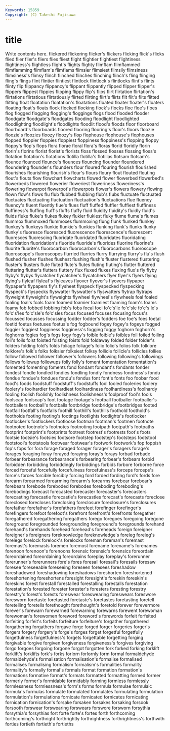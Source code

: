 ```yaml
---
Keywords: 15859 
Copyright: (C) Takeshi Fujisawa
---
```


# title

Write contents here.
 flickered flickering
flicker's flickers flicking flick's flicks flied flier flier's fliers flies
fliest flight flightier flightiest flightiness flightiness's flightless flight's flights flighty
flimflam flimflammed flimflamming flimflam's flimflams flimsier flimsiest flimsily flimsiness flimsiness's
flimsy flinch flinched flinches flinching flinch's fling flinging fling's flings
flint flintier flintiest flintlock flintlock's flintlocks flint's flints flinty flip
flippancy flippancy's flippant flippantly flipped flipper flipper's flippers flippest flippies
flipping flippy flip's flips flirt flirtation flirtation's flirtations flirtatious flirtatiously
flirted flirting flirt's flirts flit flit's flits flitted flitting float
floatation floatation's floatations floated floater floater's floaters floating float's floats
flock flocked flocking flock's flocks floe floe's floes flog flogged
flogging flogging's floggings flogs flood flooded flooder floodgate floodgate's floodgates
flooding floodlight floodlighted floodlighting floodlight's floodlights floodlit flood's floods floor
floorboard floorboard's floorboards floored flooring flooring's floor's floors floozie floozie's
floozies floozy floozy's flop flophouse flophouse's flophouses flopped floppier floppies
floppiest floppiness floppiness's flopping floppy floppy's flop's flops flora florae
floral flora's floras florid floridly florin florin's florins florist florist's
florists floss flossed flosses flossing floss's flotation flotation's flotations flotilla
flotilla's flotillas flotsam flotsam's flounce flounced flounce's flounces flouncing flounder
floundered floundering flounder's flounders flour floured flouring flourish flourished flourishes
flourishing flourish's flour's flours floury flout flouted flouting flout's flouts
flow flowchart flowcharts flowed flower flowerbed flowerbed's flowerbeds flowered flowerier
floweriest floweriness floweriness's flowering flowerpot flowerpot's flowerpots flower's flowers flowery
flowing flown flow's flows flu flub flubbed flubbing flub's flubs
fluctuate fluctuated fluctuates fluctuating fluctuation fluctuation's fluctuations flue fluency fluency's
fluent fluently flue's flues fluff fluffed fluffier fluffiest fluffiness fluffiness's
fluffing fluff's fluffs fluffy fluid fluidity fluidity's fluidly fluid's fluids
fluke fluke's flukes flukey flukier flukiest fluky flume flume's flumes
flummox flummoxed flummoxes flummoxing flung flunk flunked flunkey flunkey's flunkeys
flunkie flunkie's flunkies flunking flunk's flunks flunky flunky's fluoresce fluoresced
fluorescence fluorescence's fluorescent fluoresces fluorescing fluoridate fluoridated fluoridates fluoridating fluoridation
fluoridation's fluoride fluoride's fluorides fluorine fluorine's fluorite fluorite's fluorocarbon fluorocarbon's
fluorocarbons fluoroscope fluoroscope's fluoroscopes flurried flurries flurry flurrying flurry's flu's
flush flushed flusher flushes flushest flushing flush's fluster flustered flustering
fluster's flusters flute fluted flute's flutes fluting fluting's flutter fluttered
fluttering flutter's flutters fluttery flux fluxed fluxes fluxing flux's fly
flyby flyby's flybys flycatcher flycatcher's flycatchers flyer flyer's flyers flying
flying's flyleaf flyleaf's flyleaves flyover flyover's flyovers flypaper flypaper's flypapers
fly's flysheet flyspeck flyspecked flyspecking flyspeck's flyspecks flyswatter flyswatter's flyswatters
flytrap flytraps flyweight flyweight's flyweights flywheel flywheel's flywheels foal foaled
foaling foal's foals foam foamed foamier foamiest foaming foam's foams
foamy fob fobbed fobbing fob's fobs focal foci fo'c's'le fo'c'sle
fo'c's'le's fo'c's'les fo'c'sle's fo'c'sles focus focused focuses focusing focus's focussed
focusses focussing fodder fodder's fodders foe foe's foes foetal foetid
foetus foetuses foetus's fog fogbound fogey fogey's fogeys fogged foggier
foggiest fogginess fogginess's fogging foggy foghorn foghorn's foghorns fogies fog's
fogs fogy fogy's foible foible's foibles foil foiled foiling foil's
foils foist foisted foisting foists fold foldaway folded folder folder's
folders folding fold's folds foliage foliage's folio folio's folios folk
folklore folklore's folk's folks folksier folksiest folksy follicle follicle's follicles
follies follow followed follower follower's followers following following's followings follows
followup followups folly folly's foment fomentation fomentation's fomented fomenting foments
fond fondant fondant's fondants fonder fondest fondle fondled fondles fondling
fondly fondness fondness's fondu fondue fondue's fondues fondu's fondus font
font's fonts foo foobar food food's foods foodstuff foodstuff's foodstuffs
fool fooled fooleries foolery foolery's foolhardier foolhardiest foolhardiness foolhardiness's foolhardy
fooling foolish foolishly foolishness foolishness's foolproof fool's fools foolscap foolscap's
foot footage footage's football footballer footballer's footballers football's footballs footbridge
footbridge's footbridges footed footfall footfall's footfalls foothill foothill's foothills foothold
foothold's footholds footing footing's footings footlights footlights's footlocker footlocker's footlockers
footloose footman footman's footmen footnote footnoted footnote's footnotes footnoting footpath
footpath's footpaths footprint footprint's footprints footrest footrest's footrests foot's foots
footsie footsie's footsies footsore footstep footstep's footsteps footstool footstool's footstools
footwear footwear's footwork footwork's fop foppish fop's fops for fora
forage foraged forager forager's foragers forage's forages foraging foray forayed
foraying foray's forays forbad forbade forbear forbearance forbearance's forbearing forbear's
forbears forbid forbidden forbidding forbiddingly forbiddings forbids forbore forborne force
forced forceful forcefully forcefulness forcefulness's forceps forceps's force's forces forcible
forcibly forcing ford forded fording ford's fords fore forearm forearmed
forearming forearm's forearms forebear forebear's forebears forebode foreboded forebodes foreboding
foreboding's forebodings forecast forecasted forecaster forecaster's forecasters forecasting forecastle forecastle's
forecastles forecast's forecasts foreclose foreclosed forecloses foreclosing foreclosure foreclosure's foreclosures
forefather forefather's forefathers forefeet forefinger forefinger's forefingers forefoot forefoot's forefront
forefront's forefronts foregather foregathered foregathering foregathers forego foregoes foregoing foregone
foreground foregrounded foregrounding foreground's foregrounds forehand forehand's forehands forehead forehead's
foreheads foreign foreigner foreigner's foreigners foreknowledge foreknowledge's foreleg foreleg's forelegs
forelock forelock's forelocks foreman foreman's foremast foremast's foremasts foremen foremost
forename forename's forenames forenoon forenoon's forenoons forensic forensic's forensics foreordain
foreordained foreordaining foreordains foreplay foreplay's forerunner forerunner's forerunners fore's fores
foresail foresail's foresails foresaw foresee foreseeable foreseeing foreseen foresees foreshadow
foreshadowed foreshadowing foreshadows foreshorten foreshortened foreshortening foreshortens foresight foresight's foreskin
foreskin's foreskins forest forestall forestalled forestalling forestalls forestation forestation's forested
forester forester's foresters foresting forestry forestry's forest's forests foreswear foreswearing
foreswears foreswore foresworn foretaste foretasted foretaste's foretastes foretasting foretell foretelling
foretells forethought forethought's foretold forever forevermore forever's forewarn forewarned forewarning
forewarns forewent forewoman forewoman's forewomen foreword foreword's forewords forfeit forfeited
forfeiting forfeit's forfeits forfeiture forfeiture's forgather forgathered forgathering forgathers forgave
forge forged forger forgeries forger's forgers forgery forgery's forge's forges
forget forgetful forgetfully forgetfulness forgetfulness's forgets forgettable forgetting forging forgivable
forgive forgiven forgiveness forgiveness's forgives forgiving forgo forgoes forgoing forgone
forgot forgotten fork forked forking forklift forklift's forklifts fork's forks
forlorn forlornly form formal formaldehyde formaldehyde's formalisation formalisation's formalise formalised
formalises formalising formalism formalism's formalities formality formality's formally formal's formals
format formation formation's formations formative format's formats formatted formatting formed
former formerly former's formidable formidably forming formless formlessly formlessness formlessness's
form's forms formula formulae formulaic formula's formulas formulate formulated formulates
formulating formulation formulation's formulations fornicate fornicated fornicates fornicating fornication fornication's
forsake forsaken forsakes forsaking forsook forsooth forswear forswearing forswears forswore
forsworn forsythia forsythia's forsythias fort forte forte's fortes forth forthcoming
forthcoming's forthright forthrightly forthrightness forthrightness's forthwith forties fortieth fortieth's fortieths
